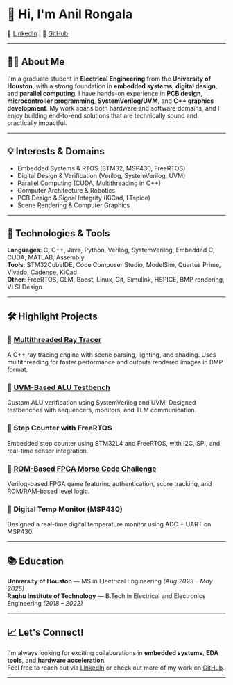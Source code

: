 # 👋 Hi, I'm Anil Rongala
🔗 [LinkedIn](https://linkedin.com/in/anil-rongala-8308a6211) | 🔗 [GitHub](https://github.com/ANIL-RONGALA)

---
## 👨‍🎓 About Me

I'm a graduate student in **Electrical Engineering** from the **University of Houston**, with a strong foundation in **embedded systems**, **digital design**, and **parallel computing**. I have hands-on experience in **PCB design**, **microcontroller programming**, **SystemVerilog/UVM**, and **C++ graphics development**. My work spans both hardware and software domains, and I enjoy building end-to-end solutions that are technically sound and practically impactful.

---

## 💡 Interests & Domains

- Embedded Systems & RTOS (STM32, MSP430, FreeRTOS)
- Digital Design & Verification (Verilog, SystemVerilog, UVM)
- Parallel Computing (CUDA, Multithreading in C++)
- Computer Architecture & Robotics
- PCB Design & Signal Integrity (KiCad, LTspice)
- Scene Rendering & Computer Graphics

---

## 🔧 Technologies & Tools

**Languages**: C, C++, Java, Python, Verilog, SystemVerilog, Embedded C, CUDA, MATLAB, Assembly  
**Tools**: STM32CubeIDE, Code Composer Studio, ModelSim, Quartus Prime, Vivado, Cadence, KiCad  
**Other**: FreeRTOS, GLM, Boost, Linux, Git, Simulink, HSPICE, BMP rendering, VLSI Design

---

## 🛠️ Highlight Projects

### 🔹 [Multithreaded Ray Tracer](https://github.com/ANIL-RONGALA)
A C++ ray tracing engine with scene parsing, lighting, and shading. Uses multithreading for faster performance and outputs rendered images in BMP format.

### 🔹 [UVM-Based ALU Testbench](https://github.com/ANIL-RONGALA)
Custom ALU verification using SystemVerilog and UVM. Designed testbenches with sequencers, monitors, and TLM communication.

### 🔹 Step Counter with FreeRTOS
Embedded step counter using STM32L4 and FreeRTOS, with I2C, SPI, and real-time sensor integration.

### 🔹 [ROM-Based FPGA Morse Code Challenge](https://github.com/ANIL-RONGALA)
Verilog-based FPGA game featuring authentication, score tracking, and ROM/RAM-based level logic.

### 🔹 Digital Temp Monitor (MSP430)
Designed a real-time digital temperature monitor using ADC + UART on MSP430.

---

## 📚 Education

**University of Houston** — MS in Electrical Engineering *(Aug 2023 – May 2025)*  
**Raghu Institute of Technology** — B.Tech in Electrical and Electronics Engineering *(2018 – 2022)*

---

## 📈 Let's Connect!

I'm always looking for exciting collaborations in **embedded systems**, **EDA tools**, and **hardware acceleration**.  
Feel free to reach out via [LinkedIn](https://linkedin.com/in/anil-rongala-8308a6211) or check out more of my work on [GitHub](https://github.com/ANIL-RONGALA).

---
